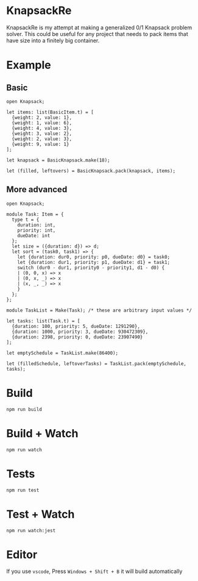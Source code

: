 # KnapsackRe

KnapsackRe is my attempt at making a generalized 0/1 Knapsack problem solver.
This could be useful for any project that needs to pack items that have size
into a finitely big container.

# Example

## Basic

```Reason
open Knapsack;

let items: list(BasicItem.t) = [
  {weight: 2, value: 1},
  {weight: 1, value: 6},
  {weight: 4, value: 3},
  {weight: 3, value: 2},
  {weight: 2, value: 3},
  {weight: 9, value: 1}
];

let knapsack = BasicKnapsack.make(18);

let (filled, leftovers) = BasicKnapsack.pack(knapsack, items);
```

## More advanced

```Reason
open Knapsack;

module Task: Item = {
  type t = {
    duration: int,
    priority: int,
    dueDate: int
  };
  let size = ({duration: d}) => d;
  let sort = (task0, task1) => {
    let {duration: dur0, priority: p0, dueDate: d0} = task0;
    let {duration: dur1, priority: p1, dueDate: d1} = task1;
    switch (dur0 - dur1, priority0 - priority1, d1 - d0) {
    | (0, 0, x) => x
    | (0, x, _) => x
    | (x, _, _) => x
    }
  };
};

module TaskList = Make(Task); /* these are arbitrary input values */

let tasks: list(Task.t) = [
  {duration: 100, priority: 5, dueDate: 1291290},
  {duration: 1000, priority: 3, dueDate: 930472309},
  {duration: 2398, priority: 0, dueDate: 23907490}
];

let emptySchedule = TaskList.make(86400);

let (filledSchedule, leftoverTasks) = TaskList.pack(emptySchedule, tasks);
```

# Build
```
npm run build
```

# Build + Watch

```
npm run watch
```

# Tests

```
npm run test
```

# Test + Watch

```
npm run watch:jest
```

# Editor
If you use `vscode`, Press `Windows + Shift + B` it will build automatically
